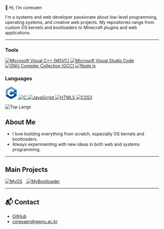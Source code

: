 👋 Hi, I'm corexaen

I'm a systems and web developer passionate about low-level programming, operating systems, and creative web projects. My repositories range from custom OS kernels and bootloaders to Minecraft plugins and web applications.

---

### Tools
<p>
  <a href="https://visualstudio.microsoft.com/vs/features/cplusplus/" title="Microsoft Visual C++ (MSVC)">
    <img src="https://cdn.jsdelivr.net/gh/devicons/devicon/icons/visualstudio/visualstudio-plain.svg" alt="Microsoft Visual C++ (MSVC)" width="40" height="40"/>
  </a>
  <a href="https://code.visualstudio.com/" title="Microsoft Visual Studio Code">
    <img src="https://cdn.jsdelivr.net/gh/devicons/devicon/icons/vscode/vscode-original.svg" alt="Microsoft Visual Studio Code" width="40" height="40"/>
  </a>
  <a href="https://gcc.gnu.org/" title="GNU Compiler Collection (GCC)">
    <img src="https://cdn.jsdelivr.net/gh/devicons/devicon/icons/gcc/gcc-original.svg" alt="GNU Compiler Collection (GCC)" width="40" height="40"/>
  </a>
  <a href="https://nodejs.org/" title="Node.js">
    <img src="https://cdn.jsdelivr.net/gh/devicons/devicon/icons/nodejs/nodejs-original.svg" alt="Node.js" width="40" height="40"/>
  </a>
</p>

### Languages
<p>
  <a href="https://isocpp.org/" title="C++">
    <img src="https://raw.githubusercontent.com/devicons/devicon/master/icons/cplusplus/cplusplus-original.svg" alt="C++" width="40" height="40"/>
  </a>
  <a href="https://en.wikipedia.org/wiki/C_(programming_language)" title="C">
    <img src="https://upload.wikimedia.org/wikipedia/commons/1/18/C_Programming_Language.svg" alt="C" width="40" height="40"/>
  </a>
  <a href="https://developer.mozilla.org/en-US/docs/Web/JavaScript" title="JavaScript">
    <img src="https://cdn.jsdelivr.net/gh/devicons/devicon/icons/javascript/javascript-original.svg" alt="JavaScript" width="40" height="40"/>
  </a>
  <a href="https://developer.mozilla.org/en-US/docs/Web/HTML" title="HTML5">
    <img src="https://cdn.jsdelivr.net/gh/devicons/devicon/icons/html5/html5-original.svg" alt="HTML5" width="40" height="40"/>
  </a>
  <a href="https://developer.mozilla.org/en-US/docs/Web/CSS" title="CSS3">
    <img src="https://cdn.jsdelivr.net/gh/devicons/devicon/icons/css3/css3-original.svg" alt="CSS3" width="40" height="40"/>
  </a>
</p>

![Top Langs](https://github-readme-stats.vercel.app/api/top-langs/?username=corexaen&layout=compact&theme=dark)


## About Me
- I love building everything from scratch, especially OS kernels and bootloaders.
- Always experimenting with new ideas in both web and systems programming.

---

## Main Projects

<p>
  <a href="https://github.com/corexaen/myos">
    <img src="https://img.shields.io/badge/MyOS-OS%20Kernel-blue?logo=github" alt="MyOS" style="margin-right: 10px;">
  </a>
  <a href="https://github.com/corexaen/mybootloader">
    <img src="https://img.shields.io/badge/MyBootloader-UEFI%20Bootloader-green?logo=github" alt="MyBootloader">
  </a>
</p>

---

## 📬 Contact
- [GitHub](https://github.com/corexaen)
- corexaen@gwnu.ac.kr
